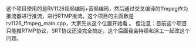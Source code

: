 这个项目使用的是RV1126视频编码+音频编码，然后通过交叉编译的ffmpeg作为推流器进行推流，进行RTMP推流。这个项目的主函数是rv1126_ffmpeg_main.cpp，大家先从这个位置开始看
。
但注意：目前这个项目只能推RTMP协议，SRT协议还没完全搞定，这个后面我会持续和涂工一起改这个问题。

